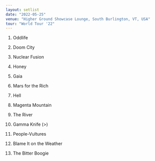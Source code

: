 ```yaml
---
layout: setlist
date: "2022-05-25"
venue: "Higher Ground Showcase Lounge, South Burlington, VT, USA"
tour: "World Tour '22"
---
```



 1. Oddlife

 2. Doom City

 3. Nuclear Fusion

 4. Honey

 5. Gaia

 6. Mars for the Rich

 7. Hell

 8. Magenta Mountain

 9. The River

10. Gamma Knife
    (>)

11. People-Vultures

12. Blame It on the Weather

13. The Bitter Boogie
